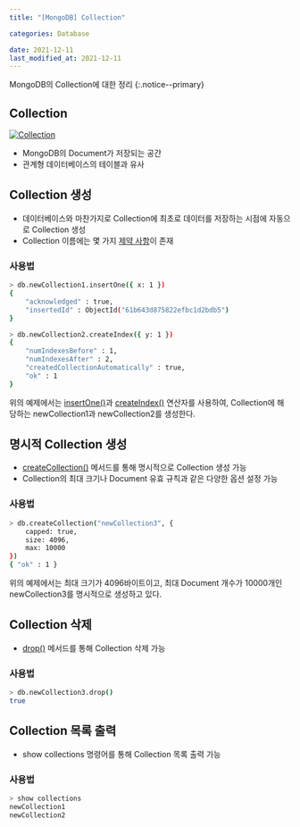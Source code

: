 ```yaml
---
title: "[MongoDB] Collection"

categories: Database

date: 2021-12-11
last_modified_at: 2021-12-11
---
```


MongoDB의 Collection에 대한 정리
{:.notice--primary}

## Collection

[![Collection](https://docs.mongodb.com/manual/images/crud-annotated-collection.bakedsvg.svg)](https://docs.mongodb.com/manual/core/databases-and-collections/)

- MongoDB의 Document가 저장되는 공간
- 관계형 데이터베이스의 테이블과 유사

## Collection 생성

- 데이터베이스와 마찬가지로 Collection에 최초로 데이터를 저장하는 시점에 자동으로 Collection 생성
- Collection 이름에는 몇 가지 [제약 사항](https://docs.mongodb.com/manual/reference/limits/#std-label-restrictions-on-db-names)이 존재

### 사용법

``` bash
> db.newCollection1.insertOne({ x: 1 })
{
	"acknowledged" : true,
	"insertedId" : ObjectId("61b643d875822efbc1d2bdb5")
}

> db.newCollection2.createIndex({ y: 1 })
{
	"numIndexesBefore" : 1,
	"numIndexesAfter" : 2,
	"createdCollectionAutomatically" : true,
	"ok" : 1
}
```

위의 예제에서는 [insertOne()](https://docs.mongodb.com/manual/reference/method/db.collection.insertOne/)과 [createIndex()](https://docs.mongodb.com/manual/reference/method/db.collection.createIndex/) 연산자를 사용하여, Collection에 해당하는 newCollection1과 newCollection2를 생성한다.

## 명시적 Collection 생성

- [createCollection()](https://docs.mongodb.com/manual/reference/method/db.createCollection/) 메서드를 통해 명시적으로 Collection 생성 가능
- Collection의 최대 크기나 Document 유효 규칙과 같은 다양한 옵션 설정 가능

### 사용법

``` bash
> db.createCollection("newCollection3", {
	capped: true,
	size: 4096,
	max: 10000
})
{ "ok" : 1 }
```

위의 예제에서는 최대 크기가 4096바이트이고, 최대 Document 개수가 10000개인 newCollection3를 명시적으로 생성하고 있다.

## Collection 삭제

- [drop()](https://docs.mongodb.com/manual/reference/method/db.collection.drop/) 메서드를 통해 Collection 삭제 가능

### 사용법

``` bash
> db.newCollection3.drop()
true
```

## Collection 목록 출력

- show collections 명령어를 통해 Collection 목록 출력 가능

### 사용법

``` bash
> show collections
newCollection1
newCollection2
```